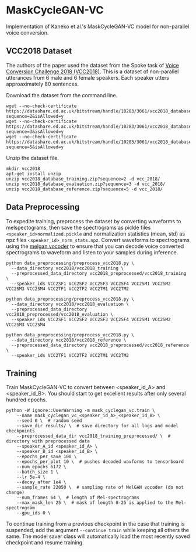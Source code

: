 # MaskCycleGAN-VC
Implementation of Kaneko et al.'s MaskCycleGAN-VC model for non-parallel voice conversion.

## VCC2018 Dataset

The authors of the paper used the dataset from the Spoke task of [Voice Conversion Challenge 2018 (VCC2018)](https://datashare.ed.ac.uk/handle/10283/3061). This is a dataset of non-parallel utterances from 6 male and 6 female speakers. Each speaker utters approaximately 80 sentences.

Download the dataset from the command line.
```
wget --no-check-certificate https://datashare.ed.ac.uk/bitstream/handle/10283/3061/vcc2018_database_training.zip?sequence=2&isAllowed=y
wget --no-check-certificate https://datashare.ed.ac.uk/bitstream/handle/10283/3061/vcc2018_database_evaluation.zip?sequence=3&isAllowed=y
wget --no-check-certificate https://datashare.ed.ac.uk/bitstream/handle/10283/3061/vcc2018_database_reference.zip?sequence=5&isAllowed=y
```

Unzip the dataset file.
```
mkdir vcc2018
apt-get install unzip
unzip vcc2018_database_training.zip?sequence=2 -d vcc_2018/
unzip vcc2018_database_evaluation.zip?sequence=3 -d vcc_2018/
unzip vcc2018_database_reference.zip?sequence=5 -d vcc_2018/
```

## Data Preprocessing

To expedite training, preprocess the dataset by converting waveforms to melspectograms, then save the spectrograms as pickle files `<speaker_id>normalized.pickle` and normalization statistics (mean, std) as npz files `<speaker_id>_norm_stats.npz`. Convert waveforms to spectrograms using the [melgan vocoder](https://github.com/descriptinc/melgan-neurips) to ensure that you can decode voice converted spectrograms to waveform and listen to your samples during inference.

```
python data_preprocessing/preprocess_vcc2018.py \
  --data_directory vcc2018/vcc2018_training \
  --preprocessed_data_directory vcc2018_preprocessed/vcc2018_training \
  --speaker_ids VCC2SF1 VCC2SF2 VCC2SF3 VCC2SF4 VCC2SM1 VCC2SM2 VCC2SM3 VCC2SM4 VCC2TF1 VCC2TF2 VCC2TM1 VCC2TM2
```

```
python data_preprocessing/preprocess_vcc2018.py \
  --data_directory vcc2018/vcc2018_evaluation \
  --preprocessed_data_directory vcc2018_preprocessed/vcc2018_evaluation \
  --speaker_ids VCC2SF1 VCC2SF2 VCC2SF3 VCC2SF4 VCC2SM1 VCC2SM2 VCC2SM3 VCC2SM4
```

```
python data_preprocessing/preprocess_vcc2018.py \
  --data_directory vcc2018/vcc2018_reference \
  --preprocessed_data_directory vcc2018_preprocessed/vcc2018_reference \
  --speaker_ids VCC2TF1 VCC2TF2 VCC2TM1 VCC2TM2
```

## Training

Train MaskCycleGAN-VC to convert between <speaker_id_A> and <speaker_id_B>. You should start to get excellent results after only several hundred epochs.
```
python -W ignore::UserWarning -m mask_cyclegan_vc.train \
    --name mask_cyclegan_vc_<speaker_id_A>_<speaker_id_B> \
    --seed 0 \  # random seed
    --save_dir results/ \  # save directory for all logs and model checkpoints
    --preprocessed_data_dir vcc2018_training_preprocessed/ \  # directory with preprocessed data
    --speaker_A_id <speaker_id_A> \
    --speaker_B_id <speaker_id_B> \
    --epochs_per_save 100 \
    --epochs_per_plot 10 \  # pushes decoded wavforms to tensorboard
    --num_epochs 6172 \
    --batch_size 1 \
    --lr 5e-4 \
    --decay_after 1e4 \
    --sample_rate 22050 \  # sampling rate of MelGAN vocoder (do not change)
    --num_frames 64 \  # length of Mel-spectrograms
    --max_mask_len 25 \  # mask of length 0-25 is applied to the Mel-spectrogram
    --gpu_ids 0 \
```

To continue training from a previous checkpoint in the case that training is suspended, add the argument `--continue train` while keeping all others the same. The model saver class will automatically load the most recently saved checkpoint and resume training.




